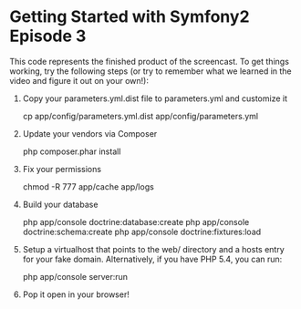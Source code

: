 Getting Started with Symfony2 Episode 3
=======================================

This code represents the finished product of the screencast. To get things working,
try the following steps (or try to remember what we learned in the video and figure
it out on your own!):

1) Copy your parameters.yml.dist file to parameters.yml and customize it

    cp app/config/parameters.yml.dist app/config/parameters.yml

2) Update your vendors via Composer

    php composer.phar install

3) Fix your permissions

    chmod -R 777 app/cache app/logs

4) Build your database

    php app/console doctrine:database:create
    php app/console doctrine:schema:create
    php app/console doctrine:fixtures:load

5) Setup a virtualhost that points to the web/ directory and a hosts entry
   for your fake domain. Alternatively, if you have PHP 5.4, you can run:

   php app/console server:run

6) Pop it open in your browser!

